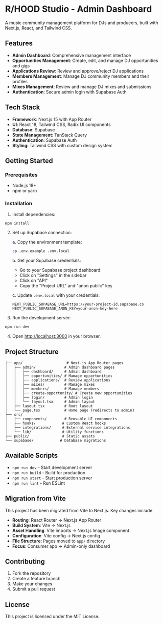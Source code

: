 # R/HOOD Studio - Admin Dashboard

A music community management platform for DJs and producers, built with Next.js, React, and Tailwind CSS.

## Features

- **Admin Dashboard**: Comprehensive management interface
- **Opportunities Management**: Create, edit, and manage DJ opportunities and gigs
- **Applications Review**: Review and approve/reject DJ applications
- **Members Management**: Manage DJ community members and their profiles
- **Mixes Management**: Review and manage DJ mixes and submissions
- **Authentication**: Secure admin login with Supabase Auth

## Tech Stack

- **Framework**: Next.js 15 with App Router
- **UI**: React 18, Tailwind CSS, Radix UI components
- **Database**: Supabase
- **State Management**: TanStack Query
- **Authentication**: Supabase Auth
- **Styling**: Tailwind CSS with custom design system

## Getting Started

### Prerequisites

- Node.js 18+
- npm or yarn

### Installation

1. Install dependencies:

```bash
npm install
```

2. Set up Supabase connection:

   a. Copy the environment template:

   ```bash
   cp .env.example .env.local
   ```

   b. Get your Supabase credentials:

   - Go to your Supabase project dashboard
   - Click on "Settings" in the sidebar
   - Click on "API"
   - Copy the "Project URL" and "anon public" key

   c. Update `.env.local` with your credentials:

   ```env
   NEXT_PUBLIC_SUPABASE_URL=https://your-project-id.supabase.co
   NEXT_PUBLIC_SUPABASE_ANON_KEY=your-anon-key-here
   ```

3. Run the development server:

```bash
npm run dev
```

4. Open [http://localhost:3000](http://localhost:3000) in your browser.

## Project Structure

```
├── app/                    # Next.js App Router pages
│   ├── admin/             # Admin dashboard pages
│   │   ├── dashboard/     # Admin dashboard
│   │   ├── opportunities/ # Manage opportunities
│   │   ├── applications/  # Review applications
│   │   ├── mixes/         # Manage mixes
│   │   ├── members/       # Manage members
│   │   ├── create-opportunity/ # Create new opportunities
│   │   ├── login/         # Admin login
│   │   └── layout.tsx     # Admin layout
│   ├── layout.tsx         # Root layout
│   └── page.tsx           # Home page (redirects to admin)
├── src/
│   ├── components/        # Reusable UI components
│   ├── hooks/            # Custom React hooks
│   ├── integrations/     # External service integrations
│   └── lib/              # Utility functions
├── public/               # Static assets
└── supabase/            # Database migrations
```

## Available Scripts

- `npm run dev` - Start development server
- `npm run build` - Build for production
- `npm run start` - Start production server
- `npm run lint` - Run ESLint

## Migration from Vite

This project has been migrated from Vite to Next.js. Key changes include:

- **Routing**: React Router → Next.js App Router
- **Build System**: Vite → Next.js
- **Asset Handling**: Vite imports → Next.js Image component
- **Configuration**: Vite config → Next.js config
- **File Structure**: Pages moved to `app/` directory
- **Focus**: Consumer app → Admin-only dashboard

## Contributing

1. Fork the repository
2. Create a feature branch
3. Make your changes
4. Submit a pull request

## License

This project is licensed under the MIT License.
